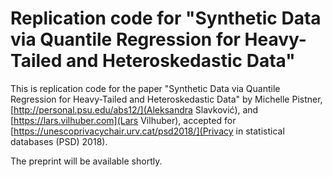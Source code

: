 # Replication code for "Synthetic Data via Quantile Regression for Heavy-Tailed and Heteroskedastic Data"

This is replication code for the paper "Synthetic Data via Quantile Regression for Heavy-Tailed and Heteroskedastic Data" by Michelle Pistner, [http://personal.psu.edu/abs12/](Aleksandra Slavković), and [https://lars.vilhuber.com](Lars Vilhuber), accepted for [https://unescoprivacychair.urv.cat/psd2018/](Privacy in statistical databases (PSD) 2018).

The preprint will be available shortly.
